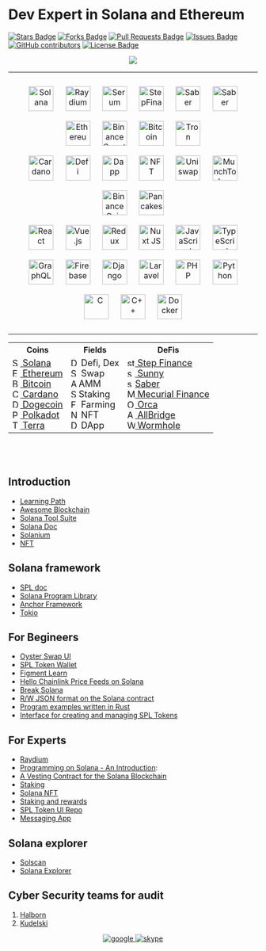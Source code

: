 # Dev Expert in Solana and Ethereum

<a href="https://github.com/devexpert127/devexpert127/stargazers"><img src="https://img.shields.io/github/stars/abhisheknaiidu/awesome-github-profile-readme" alt="Stars Badge"/></a>
<a href="https://github.com/devexpert127/devexpert127/network/members"><img src="https://img.shields.io/github/forks/abhisheknaiidu/awesome-github-profile-readme" alt="Forks Badge"/></a>
<a href="https://github.com/devexpert127/devexpert127/pulls"><img src="https://img.shields.io/github/issues-pr/abhisheknaiidu/awesome-github-profile-readme" alt="Pull Requests Badge"/></a>
<a href="https://github.com/devexpert127/devexpert127/issues"><img src="https://img.shields.io/github/issues/abhisheknaiidu/awesome-github-profile-readme" alt="Issues Badge"/></a>
<a href="https://github.com/devexpert127/devexpert127/graphs/contributors"><img alt="GitHub contributors" src="https://img.shields.io/github/contributors/abhisheknaiidu/awesome-github-profile-readme?color=2b9348"></a>
<a href="https://github.com/devexpert127/devexpert127/blob/master/LICENSE"><img src="https://img.shields.io/github/license/abhisheknaiidu/awesome-github-profile-readme?color=2b9348" alt="License Badge"/></a>

<p align="center">
    <img src="https://github-profile-trophy.vercel.app/?username=ryo-ma&theme=buddhism"/>
</p>

<table>
<tr><td valign="top" width="100%">
<p align="center">  
<img style="margin: 10px" src="https://s2.coinmarketcap.com/static/img/coins/64x64/5426.png" alt="Solana" height="50" />  
<img style="margin: 10px" src="https://s2.coinmarketcap.com/static/img/coins/64x64/8526.png" alt="Raydium" height="50" />  
<img style="margin: 10px" src="https://s2.coinmarketcap.com/static/img/coins/64x64/6187.png" alt="Serum" height="50" />  
<img style="margin: 10px" src="https://s2.coinmarketcap.com/static/img/coins/64x64/9443.png" alt="StepFinance" height="50" />  
<img style="margin: 10px" src="https://s2.coinmarketcap.com/static/img/coins/64x64/11181.png" alt="Saber" height="50" />  
<img style="margin: 10px" src="https://s2.coinmarketcap.com/static/img/coins/64x64/9549.png" alt="Saber" height="50" />  
<img style="margin: 10px" src="https://s2.coinmarketcap.com/static/img/coins/64x64/1027.png" alt="Ethereum" height="50" />  
<img style="margin: 10px" src="https://s2.coinmarketcap.com/static/img/coins/64x64/10570.png" alt="BinanceSmartChain" height="50" />  
<img style="margin: 10px" src="https://s2.coinmarketcap.com/static/img/coins/64x64/1.png" alt="Bitcoin" height="50" />  
<img style="margin: 10px" src="https://s2.coinmarketcap.com/static/img/coins/64x64/1958.png" alt="Tron" height="50" />  
<br>
<img style="margin: 10px" src="https://s2.coinmarketcap.com/static/img/coins/64x64/2010.png" alt="Cardano" height="50" />  
<img style="margin: 10px" src="https://s2.coinmarketcap.com/static/img/coins/64x64/4276.png" alt="Defi" height="50" />  
<img style="margin: 10px" src="https://s2.coinmarketcap.com/static/img/coins/64x64/4176.png" alt="Dapp" height="50" />  
<img style="margin: 10px" src="https://s2.coinmarketcap.com/static/img/coins/64x64/6650.png" alt="NFT" height="50" />  
<img style="margin: 10px" src="https://s2.coinmarketcap.com/static/img/coins/64x64/7083.png" alt="Uniswap" height="50" />  
<img style="margin: 10px" src="https://s2.coinmarketcap.com/static/img/coins/64x64/9272.png" alt="MunchToken" height="50" />  
<img style="margin: 10px" src="https://s2.coinmarketcap.com/static/img/coins/64x64/1839.png" alt="BinanceCoin" height="50" />  
<img style="margin: 10px" src="https://s2.coinmarketcap.com/static/img/coins/64x64/7186.png" alt="Pancakeswap" height="50" />  
<br>
<img style="margin: 10px" src="https://profilinator.rishav.dev/skills-assets/react-original-wordmark.svg" alt="React" height="50" />  
<img style="margin: 10px" src="https://profilinator.rishav.dev/skills-assets/vuejs-original-wordmark.svg" alt="Vue.js" height="50" />  
<img style="margin: 10px" src="https://profilinator.rishav.dev/skills-assets/redux-original.svg" alt="Redux" height="50" />  
<img style="margin: 10px" src="https://profilinator.rishav.dev/skills-assets/nuxt.png" alt="Nuxt JS" height="50" />  
<img style="margin: 10px" src="https://profilinator.rishav.dev/skills-assets/javascript-original.svg" alt="JavaScript" height="50" />  
<img style="margin: 10px" src="https://profilinator.rishav.dev/skills-assets/typescript-original.svg" alt="TypeScript" height="50" />  
<img style="margin: 10px" src="https://profilinator.rishav.dev/skills-assets/graphql.png" alt="GraphQL" height="50" />  
<img style="margin: 10px" src="https://profilinator.rishav.dev/skills-assets/firebase.png" alt="Firebase" height="50" />  
<img style="margin: 10px" src="https://profilinator.rishav.dev/skills-assets/django-original.svg" alt="Django" height="50" />  
<img style="margin: 10px" src="https://profilinator.rishav.dev/skills-assets/laravel-plain-wordmark.svg" alt="Laravel" height="50" />  
<img style="margin: 10px" src="https://profilinator.rishav.dev/skills-assets/php-original.svg" alt="PHP" height="50" />  
<img style="margin: 10px" src="https://profilinator.rishav.dev/skills-assets/python-original.svg" alt="Python" height="50" />  
<img style="margin: 10px" src="https://profilinator.rishav.dev/skills-assets/c-original.svg" alt="C" height="50" />  
<img style="margin: 10px" src="https://profilinator.rishav.dev/skills-assets/cplusplus-original.svg" alt="C++" height="50" />  
<img style="margin: 10px" src="https://profilinator.rishav.dev/skills-assets/docker-original-wordmark.svg" alt="Docker" height="50" />  
 
</p>
</td></tr></table>

<table align = 'center' height = "240" width='100%' border-size = '0px'>
  <tr>
    <th>Coins</th> 
    <th>Fields</th>
    <th>DeFis</th>
  </tr>
  <tr>
    <td>
      <font size = '4'>
        <a href = 'https://coinmarketcap.com/currencies/solana/'>
          <img src="https://s2.coinmarketcap.com/static/img/coins/64x64/5426.png" height="16" width="16" alt="SOL"> 
          Solana
        </a><br>
        <a href = 'https://coinmarketcap.com/currencies/ethereum/'>
          <img src="https://s2.coinmarketcap.com/static/img/coins/64x64/1027.png" height="16" width="16" alt="ETH"> 
          Ethereum
        </a><br>
        <a href = 'https://coinmarketcap.com/currencies/bitcoin/'>
          <img src="https://s2.coinmarketcap.com/static/img/coins/64x64/1.png" height="16" width="16" alt="BTC"> 
          Bitcoin
        </a><br>
        <a href = 'https://coinmarketcap.com/currencies/cardano/'>
          <img src="https://s2.coinmarketcap.com/static/img/coins/64x64/2010.png" height="16" width="16" alt="Cardano"> 
          Cardano
        </a><br>
        <a href = 'https://coinmarketcap.com/currencies/dogecoin/'>
          <img src="https://s2.coinmarketcap.com/static/img/coins/64x64/74.png" height="16" width="16" alt="Dogecoin"> 
          Dogecoin
        </a><br>
        <a href = 'https://coinmarketcap.com/currencies/polkadot-new/'>
          <img src="https://s2.coinmarketcap.com/static/img/coins/64x64/6636.png" height="16" width="16" alt="Polkadot"> 
          Polkadot
        </a><br>
        <a href = 'https://coinmarketcap.com/currencies/terra-luna/'>
          <img src="https://s2.coinmarketcap.com/static/img/coins/64x64/4172.png" height="16" width="16" alt="Tera"> 
          Terra
        </a><br>
      </font>
    </td> 
    <td>
      <font size = '4'>
      <img src="https://s2.coinmarketcap.com/static/img/coins/64x64/4276.png" height="16" width="16" alt="Defi"> Defi, Dex<br>
      <img src="https://s2.coinmarketcap.com/static/img/coins/64x64/3878.png" height="16" width="16" alt="Swap"> Swap <br>
      <img src="https://media-exp1.licdn.com/dms/image/C4D0BAQEZ-tVFYtsVcQ/company-logo_200_200/0/1542294888849?e=2159024400&v=beta&t=IQGoiQ_JjaWdgqqCCXtuoZgQYRHMKqfZtN2l3JMRJ4M" height="16" width="16" alt="AMM">AMM<br>
      <img src="https://i.insider.com/614a4291de0e7b00194ba9bc?width=1136&format=jpeg" height="16" width="16" alt="Staking">Staking<br>
      <img src="https://academy-public.coinmarketcap.com/optimized-uploads/f13ca0d55a264a7ba31c34b9be3b2605.png" height="16" width="16" alt="Farming"> Farming <br>
      <img src="https://s2.coinmarketcap.com/static/img/coins/64x64/6650.png" height="16" width="16" alt="NFT"> NFT <br>
      <img src="https://s2.coinmarketcap.com/static/img/coins/64x64/4176.png" height="16" width="16" alt="DApp"> DApp <br>
      </font>
    </td>
    <td>
      <font size = '4'>
        <a href = 'https://app.step.finance/'><img src="https://s2.coinmarketcap.com/static/img/coins/64x64/9443.png" height="16" width="16" alt="step-finance"> Step Finance</a><br/>
        <a href = 'https://app.sunny.ag/'><img src="https://s2.coinmarketcap.com/static/img/coins/64x64/5426.png" height="16" width="16" alt="sunny-finance"> Sunny</a><br/>
        <a href = 'https://saber.so/'><img src="https://s2.coinmarketcap.com/static/img/coins/64x64/11181.png" height="16" width="16" alt="saber">Saber</a><br/>
        <a href = 'https://mercurial.finance/'><img src="https://s2.coinmarketcap.com/static/img/coins/64x64/9549.png" height="16" width="16" alt="Mecurial Finance"> Mecurial Finance</a><br/>
        <a href = 'https://www.orca.so/pools/'><img src="https://s2.coinmarketcap.com/static/img/coins/64x64/11165.png" height="16" width="16" alt="Orca"> Orca</a><br/>
        <a href = 'https://allbridge.io/'><img src="https://s2.coinmarketcap.com/static/img/coins/64x64/12212.png" height="16" width="16" alt="AllBridge"> AllBridge</a><br/>
        <a href = 'https://wormholebridge.com/#/'><img src="https://s2.coinmarketcap.com/static/img/coins/64x64/7633.png" height="16" width="16" alt="Wormhole Bridge"> Wormhole</a>
      </font>
    </td>
  </tr>
<table>

## Introduction

- [Learning Path](https://github.com/protofire/blockchain-learning-path)
- [Awesome Blockchain](https://github.com/yjjnls/awesome-blockchain)
- [Solana Tool Suite](https://docs.solana.com/cli/install-solana-cli-tools)
- [Solana Doc](https://docs.solana.com/)
- [Solanium](https://solanium.io/)
- [NFT](https://solanart.io/)

## Solana framework

- [SPL doc](https://spl.solana.com/)
- [Solana Program Library](https://github.com/solana-labs/solana-program-library)
- [Anchor Framework](https://github.com/project-serum/anchor)
- [Tokio](https://tokio.rs/)

## For Begineers

- [Oyster Swap UI](https://github.com/solana-labs/oyster-swap)
- [SPL Token Wallet](https://github.com/project-serum/spl-token-wallet)
- [Figment Learn](https://learn.figment.io/)
- [Hello Chainlink Price Feeds on Solana](https://blog.chain.link/how-to-build-and-deploy-a-solana-smart-contract/)
- [Break Solana](https://github.com/solana-labs/break)
- [R/W JSON format on the Solana contract](https://github.com/jamesbachini/Solana-JSON)
- [Program examples written in Rust](https://github.com/solana-labs/solana-program-library/tree/master/examples/rust)
- [Interface for creating and managing SPL Tokens](https://www.spl-token-ui.com/#/)

## For Experts

- [Raydium ](https://github.com/raydium-io/raydium-ui)
- [Programming on Solana - An Introduction](https://paulx.dev/blog/2021/01/14/programming-on-solana-an-introduction/):
- [A Vesting Contract for the Solana Blockchain](https://github.com/Bonfida/token-vesting)
- [Staking](https://github.com/step-finance/step-staking)
- [Solana NFT](https://github.com/metaplex-foundation/metaplex)
- [Staking and rewards](https://github.com/step-finance/reward-pool)
- [SPL Token UI Repo](https://github.com/paul-schaaf/spl-token-ui)
- [Messaging App](https://github.com/kemargrant/soltalk)

## Solana explorer

- [Solscan](https://solscan.io/token/orcaEKTdK7LKz57vaAYr9QeNsVEPfiu6QeMU1kektZE)
- [Solana Explorer](https://explorer.solana.com/address/orcaEKTdK7LKz57vaAYr9QeNsVEPfiu6QeMU1kektZE)

## Cyber Security teams for audit

1. [Halborn](https://halborn.com/)
1. [Kudelski](https://kudelskisecurity.com/)

<div align="center">
    <a href="mailto:tadashihaku127@gmail.com" target="_blank">
     <img src="https://img.shields.io/badge/google-%2300acee.svg?&amp;style=for-the-badge&amp;logo=google&amp;logoColor=white" alt="google">
    </a>
    <a href="https://join.skype.com/invite/YSCxeRHWVb75" target="_blank">
     <img src="https://img.shields.io/badge/skype-%232E87FB.svg?&amp;style=for-the-badge&amp;logo=skype&amp;logoColor=white" alt="skype">
    </a>
</div>
